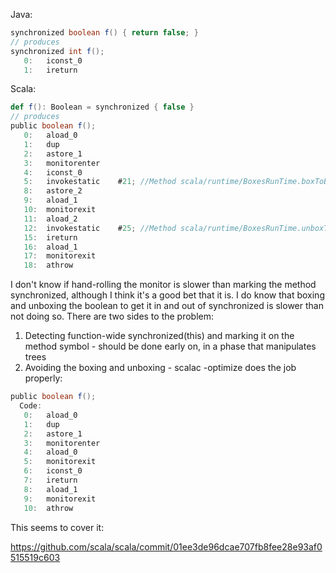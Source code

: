 Java:
```scala
synchronized boolean f() { return false; }
// produces
synchronized int f();
   0:	iconst_0
   1:	ireturn
```
Scala:
```scala
def f(): Boolean = synchronized { false }
// produces
public boolean f();
   0:	aload_0
   1:	dup
   2:	astore_1
   3:	monitorenter
   4:	iconst_0
   5:	invokestatic	#21; //Method scala/runtime/BoxesRunTime.boxToBoolean:(Z)Ljava/lang/Boolean;
   8:	astore_2
   9:	aload_1
   10:	monitorexit
   11:	aload_2
   12:	invokestatic	#25; //Method scala/runtime/BoxesRunTime.unboxToBoolean:(Ljava/lang/Object;)Z
   15:	ireturn
   16:	aload_1
   17:	monitorexit
   18:	athrow
```
I don't know if hand-rolling the monitor is slower than marking the method synchronized, although I think it's a good bet that it is.  I do know that boxing and unboxing the boolean to get it in and out of synchronized is slower than not doing so.
There are two sides to the problem:
1. Detecting function-wide synchronized(this) and marking it on the method symbol - should be done early on, in a phase that manipulates trees
2. Avoiding the boxing and unboxing - scalac -optimize does the job properly:

```scala
public boolean f();
  Code:
   0:	aload_0
   1:	dup
   2:	astore_1
   3:	monitorenter
   4:	aload_0
   5:	monitorexit
   6:	iconst_0
   7:	ireturn
   8:	aload_1
   9:	monitorexit
   10:	athrow
```
This seems to cover it:

https://github.com/scala/scala/commit/01ee3de96dcae707fb8fee28e93af0515519c603

